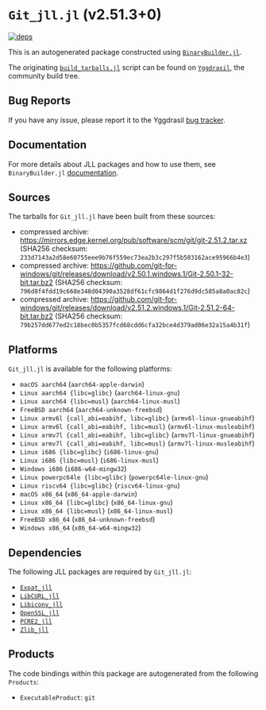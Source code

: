 # `Git_jll.jl` (v2.51.3+0)

[![deps](https://juliahub.com/docs/Git_jll/deps.svg)](https://juliahub.com/ui/Packages/General/Git_jll/)

This is an autogenerated package constructed using [`BinaryBuilder.jl`](https://github.com/JuliaPackaging/BinaryBuilder.jl).

The originating [`build_tarballs.jl`](https://github.com/JuliaPackaging/Yggdrasil/blob/0699daafb214680bb4a7d44bcc3e73d3009c81b6/G/Git/build_tarballs.jl) script can be found on [`Yggdrasil`](https://github.com/JuliaPackaging/Yggdrasil/), the community build tree.

## Bug Reports

If you have any issue, please report it to the Yggdrasil [bug tracker](https://github.com/JuliaPackaging/Yggdrasil/issues).

## Documentation

For more details about JLL packages and how to use them, see `BinaryBuilder.jl` [documentation](https://docs.binarybuilder.org/stable/jll/).

## Sources

The tarballs for `Git_jll.jl` have been built from these sources:

* compressed archive: https://mirrors.edge.kernel.org/pub/software/scm/git/git-2.51.2.tar.xz (SHA256 checksum: `233d7143a2d58e60755eee9b76f559ec73ea2b3c297f5b503162ace95966b4e3`)
* compressed archive: https://github.com/git-for-windows/git/releases/download/v2.50.1.windows.1/Git-2.50.1-32-bit.tar.bz2 (SHA256 checksum: `796d8f4fdd19c668e348d04390a3528df61cfc9864d1f276d9dc585a8a0ac82c`)
* compressed archive: https://github.com/git-for-windows/git/releases/download/v2.51.2.windows.1/Git-2.51.2-64-bit.tar.bz2 (SHA256 checksum: `79b257dd677ed2c18bec0b5357fcd68cdd6cfa32bce4d379ad06e32a15a4b31f`)

## Platforms

`Git_jll.jl` is available for the following platforms:

* `macOS aarch64` (`aarch64-apple-darwin`)
* `Linux aarch64 {libc=glibc}` (`aarch64-linux-gnu`)
* `Linux aarch64 {libc=musl}` (`aarch64-linux-musl`)
* `FreeBSD aarch64` (`aarch64-unknown-freebsd`)
* `Linux armv6l {call_abi=eabihf, libc=glibc}` (`armv6l-linux-gnueabihf`)
* `Linux armv6l {call_abi=eabihf, libc=musl}` (`armv6l-linux-musleabihf`)
* `Linux armv7l {call_abi=eabihf, libc=glibc}` (`armv7l-linux-gnueabihf`)
* `Linux armv7l {call_abi=eabihf, libc=musl}` (`armv7l-linux-musleabihf`)
* `Linux i686 {libc=glibc}` (`i686-linux-gnu`)
* `Linux i686 {libc=musl}` (`i686-linux-musl`)
* `Windows i686` (`i686-w64-mingw32`)
* `Linux powerpc64le {libc=glibc}` (`powerpc64le-linux-gnu`)
* `Linux riscv64 {libc=glibc}` (`riscv64-linux-gnu`)
* `macOS x86_64` (`x86_64-apple-darwin`)
* `Linux x86_64 {libc=glibc}` (`x86_64-linux-gnu`)
* `Linux x86_64 {libc=musl}` (`x86_64-linux-musl`)
* `FreeBSD x86_64` (`x86_64-unknown-freebsd`)
* `Windows x86_64` (`x86_64-w64-mingw32`)

## Dependencies

The following JLL packages are required by `Git_jll.jl`:

* [`Expat_jll`](https://github.com/JuliaBinaryWrappers/Expat_jll.jl)
* [`LibCURL_jll`](https://github.com/JuliaBinaryWrappers/LibCURL_jll.jl)
* [`Libiconv_jll`](https://github.com/JuliaBinaryWrappers/Libiconv_jll.jl)
* [`OpenSSL_jll`](https://github.com/JuliaBinaryWrappers/OpenSSL_jll.jl)
* [`PCRE2_jll`](https://github.com/JuliaBinaryWrappers/PCRE2_jll.jl)
* [`Zlib_jll`](https://github.com/JuliaBinaryWrappers/Zlib_jll.jl)

## Products

The code bindings within this package are autogenerated from the following `Products`:

* `ExecutableProduct`: `git`
